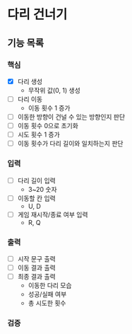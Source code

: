 # 다리 건너기

## 기능 목록

### 핵심
- [x] 다리 생성
  - 무작위 값(0, 1) 생성
- [ ] 다리 이동
  - 이동 횟수 1 증가
- [ ] 이동한 방향이 건널 수 있는 방향인지 판단
- [ ] 이동 횟수 0으로 초기화
- [ ] 시도 횟수 1 증가
- [ ] 이동 횟수가 다리 길이와 일치하는지 판단

### 입력
- [ ] 다리 길이 입력
  - 3~20 숫자
- [ ] 이동할 칸 입력
  - U, D
- [ ] 게임 재시작/종료 여부 입력
  - R, Q

### 출력
- [ ] 시작 문구 출력
- [ ] 이동 결과 출력
- [ ] 최종 결과 출력
  - 이동한 다리 모습
  - 성공/실패 여부
  - 총 시도한 횟수

### 검증